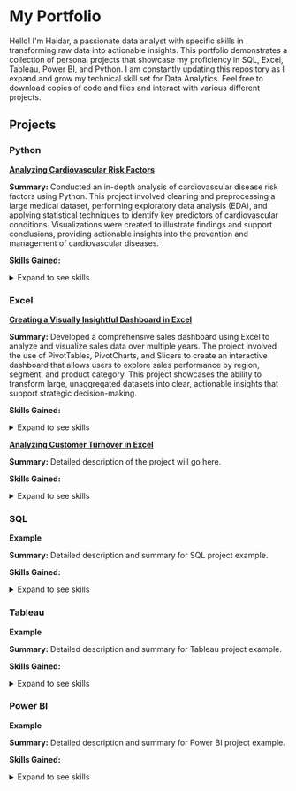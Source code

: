 # My Portfolio

Hello! I'm Haidar, a passionate data analyst with specific skills in transforming raw data into actionable insights. This portfolio demonstrates a collection of personal projects that showcase my proficiency in SQL, Excel, Tableau, Power BI, and Python. I am constantly updating this repository as I expand and grow my technical skill set for Data Analytics. Feel free to download copies of code and files and interact with various different projects.

## Projects

### Python

**[Analyzing Cardiovascular Risk Factors](https://nbviewer.org/github/haidar-qayum/Python_Project1/blob/main/CardiovascularProject.ipynb)**

**Summary:**
Conducted an in-depth analysis of cardiovascular disease risk factors using Python. This project involved cleaning and preprocessing a large medical dataset, performing exploratory data analysis (EDA), and applying statistical techniques to identify key predictors of cardiovascular conditions. Visualizations were created to illustrate findings and support conclusions, providing actionable insights into the prevention and management of cardiovascular diseases.

**Skills Gained:**
<details>
  <summary>Expand to see skills</summary>

- **Data Cleaning and Preprocessing:** Handling missing values, outliers, and data normalization to prepare the dataset for analysis.
- **Exploratory Data Analysis (EDA):** Utilizing Python libraries such as Pandas, NumPy, and Matplotlib to explore data distributions and relationships.
- **Statistical Analysis:** Applying statistical methods to assess correlations and significance of risk factors.
- **Data Visualization:** Creating informative plots and charts to effectively communicate data insights and trends.
- **Python Programming:** Leveraging Python for data manipulation, analysis, and visualization.
- **Research and Analysis:** Interpreting complex datasets to derive meaningful conclusions about health-related data.

</details>

### Excel

**[Creating a Visually Insightful Dashboard in Excel](https://github.com/haidar-qayum/ExcelDashboard)**

**Summary:**
Developed a comprehensive sales dashboard using Excel to analyze and visualize sales data over multiple years. The project involved the use of PivotTables, PivotCharts, and Slicers to create an interactive dashboard that allows users to explore sales performance by region, segment, and product category. This project showcases the ability to transform large, unaggregated datasets into clear, actionable insights that support strategic decision-making.

**Skills Gained:**
<details>
  <summary>Expand to see skills</summary>

- **Data Analysis:** Analyzing a large unaggregated dataset to identify key trends and patterns in sales data.
- **Excel Proficiency:** Advanced use of Excel features such as PivotTables, PivotCharts, and Slicers for data visualization and interactive reporting.
- **Data Visualization:** Creating clear and effective visual representations of data to communicate findings.
- **Dashboard Design:** Designing user-friendly dashboards that allow for dynamic data exploration and enhanced decision-making capabilities.
- **Attention to Detail:** Ensuring data accuracy and clarity in reports and visualizations.
- **Problem-Solving:** Utilizing analytical skills to interpret data and provide actionable insights.

</details>

**[Analyzing Customer Turnover in Excel](https://github.com/YourUsername/Customer-Turnover-Analysis)**

**Summary:**
Detailed description of the project will go here.

**Skills Gained:**
<details>
  <summary>Expand to see skills</summary>

- List the skills gained from this project here.

</details>

### SQL

**Example**

**Summary:**
Detailed description and summary for SQL project example.

**Skills Gained:**
<details>
  <summary>Expand to see skills</summary>

- List the skills gained from this project here.

</details>

### Tableau

**Example**

**Summary:**
Detailed description and summary for Tableau project example.

**Skills Gained:**
<details>
  <summary>Expand to see skills</summary>

- List the skills gained from this project here.

</details>

### Power BI

**Example**

**Summary:**
Detailed description and summary for Power BI project example.

**Skills Gained:**
<details>
  <summary>Expand to see skills</summary>

- List the skills gained from this project here.

</details>
